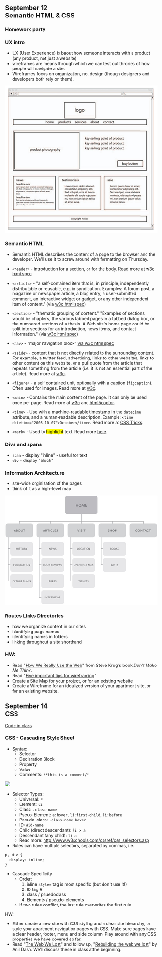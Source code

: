 ## <b>September 12<br/> Semantic HTML & CSS</b>

### Homework party

### UX intro
* UX (User Experience) is baout how someone interacts with a product (any product, not just a website)
* wireframes are means through which we can test out throries of how people will navigate a site.
* Wireframes focus on organization, not design (though designers and developers both rely on them).

<img src="https://raw.githubusercontent.com/shfitz/DM2193-Intro-to-Web-F17/master/fig471_01a_0.jpg" />

### Semantic HTML
* Semantic HTML describes the content of a page to the browser and the developer. We'll use it to screw around with formatting on Thursday. 

* ```<header>``` - introduction for a section, or for the body. Read more at [w3c html spec](https://www.w3.org/html/wg/drafts/html/master/semantics.html#the-body-element)
* ```<article>``` -  "a self-contained item that is, in principle, independently distributable or reusable, e.g. in syndication. Examples: A forum post, a magazine or newspaper article, a blog entry, a user-submitted comment, an interactive widget or gadget, or any other independent item of content." (via [w3c html spec](https://www.w3.org/html/wg/drafts/html/master/semantics.html#the-article-element))
* ```<section>``` - "thematic grouping of content." "Examples of sections would be chapters, the various tabbed pages in a tabbed dialog box, or the numbered sections of a thesis. A Web site's home page could be split into sections for an introduction, news items, and contact information." (via [w3c html spec](https://www.w3.org/html/wg/drafts/html/master/semantics.html#the-section-element))
* ```<nav>``` - "major navigation block" [via w3c html spec](https://www.w3.org/html/wg/drafts/html/master/semantics.html#the-nav-element)
* ```<aside>``` - content that is not directly related to the surrounding content. For example, a twitter feed, advertising, links to other websites, links to other content on this website, or a pull quote from the article that repeats something from the article (i.e. it is not an essential part of the article). Read more at [w3c](https://www.w3.org/html/wg/drafts/html/master/semantics.html#the-aside-element).
* ```<figure>``` - a self contained unit, optionally with a caption (```figcaption```). Often used for images. Read more at [w3c](https://www.w3.org/html/wg/drafts/html/master/semantics.html#the-figure-element).
* ```<main>``` - Contains the main content of the page. It can only be used once per page. Read more at [w3c](https://www.w3.org/html/wg/drafts/html/master/semantics.html#the-main-element) and [html5doctor](http://html5doctor.com/the-main-element/). 
* ```<time>``` - Use with a machine-readable timestamp in the ``datetime`` attribute, and a human-readable description. Example:   ```<time datetime="2005-10-07">October</time>```. Read more at [CSS Tricks](https://css-tricks.com/time-element/).
* ```<mark>``` - Used to <mark>highlight</mark> text. Read more [here](https://developer.mozilla.org/en-US/docs/Web/HTML/Element/mark).

### Divs and spans
* ```span``` - display "inline" - useful for text
* ```div``` - display "block"

### Information Architecture
* site-wide orginization of the pages 
* think of it as a high-level map

<img src="https://raw.githubusercontent.com/shfitz/DM2193-Intro-to-Web-F17/master/fig469_01a_0.jpg" />

### Routes Links Directories
* how we organize content in our sites
* identifying page names
* identifying names in folders
* linking throughout a site shorthand 

### HW:

* Read "[How We Really Use the Web](http://www.sensible.com/chapter.html)" from Steve Krug's book <i>Don't Make Me Think</i>.
* Read "[Five important tips for wireframing](http://mediatemple.net/blog/tips/five-important-considerations-for-wireframing/)"
* Create a Site Map for your project, or for an existing website
* Create a Wireframe for an idealized version of your apartment site, or for an existing website.

## <b>September 14<br/>CSS</b>

[Code in class](https://github.com/shfitz/DM2193-Intro-to-Web-F17/tree/master/css-week2-class%20examples)

### CSS - Cascading Style Sheet
* Syntax:
    * Selector
    * Declaration Block
    * Property
    * Value
    * Comments: 
```/*this is a comment/*```

![](css_anatomy.png)
* Selector Types:
    * Universal: ```*```
    * Element: ``li``
    * Class: ```.class-name```
    * Pseuo-Element: ``a:hover``, ``li:first-child``, ``li:before``
    * Pseudo-class: ```.class-name:hover```
    * ID: ```#id-name```
    * Child (direct descendant): ``li > a``
    * Descendant (any child): ``li a``
    * Read more: http://www.w3schools.com/cssref/css_selectors.asp
* Rules can have multiple selectors, separated by commas, i.e.

```
p, div {
  display: inline;
}
```
* Cascade Specificity
    * Order:
        1. inline ``style=`` tag is most specific (but don't use it!)
        2. ID tag #
        3. class / psuedoclass
        4. Elements / pseudo-elements
    *  If two rules conflict, the last rule overwrites the first rule.


HW: 
* Either create a new site with CSS styling and a clear site hierarchy, or style your apartment navigation pages with CSS. Make sure pages have a clear header, footer, menu and side column. Play around with any CSS properties we have covered so far.
* Read "[The Web We Lost](http://anildash.com/2012/12/the-web-we-lost.html)" and follow up, "[Rebuilding the web we lost](http://anildash.com/2012/12/rebuilding-the-web-we-lost.html)" by Anil Dash. We'll discuss these in class atthe beginning. 

